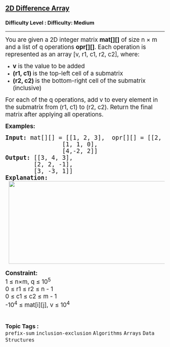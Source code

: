 <h2><a href="https://www.geeksforgeeks.org/problems/2-d-difference-array/1?timeMachineDate=2025-08-03">2D Difference Array</a></h2><h3>Difficulty Level : Difficulty: Medium</h3><hr><div class="problems_problem_content__Xm_eO"><p><span style="font-size: 18.6667px;">You are given a 2D integer matrix <strong>mat[][]</strong> of size n × m and a list of q operations <strong>opr[][]</strong>. </span><span style="font-size: 18.6667px;">Each operation is represented as an array [v, r1, c1, r2, c2], where:</span></p>
<ul>
<li><span style="font-size: 18.6667px;"><strong>v</strong> is the value to be added</span></li>
<li><span style="font-size: 18.6667px;"><strong>(r1, c1) </strong>is the top-left cell of a submatrix</span></li>
<li><span style="font-size: 18.6667px;"><strong>(r2, c2) </strong>is the bottom-right cell of the submatrix (inclusive)</span></li>
</ul>
<p><span style="font-size: 18.6667px;">For each of the q operations, add v to every element in the submatrix from (r1, c1) to (r2, c2). </span><span style="font-size: 18.6667px;">Return the final matrix after applying all operations.</span></p>
<p><strong><span style="font-size: 14pt;">Examples:</span></strong></p>
<pre><strong><span style="font-size: 14pt;">Input: </span></strong><span style="font-size: 14pt;">mat[][] = [[1, 2, 3],  opr[][] = [[2, 0, 0, 1, 1], [-1, 1, 0, 2, 2]]<br>                [1, 1, 0],<br>                [4,-2, 2]]<br></span><span style="font-size: 14pt;"><strong>Output: </strong>[[3, 4, 3],<br>        [2, 2, -1],<br>        [3, -3, 1]] <br></span><strong><span style="font-size: 14pt;">Explanation: <br></span></strong><strong><span style="font-size: 14pt;"> <img src="https://media.geeksforgeeks.org/img-practice/prod/addEditProblem/899248/Web/Other/blobid1_1753512754.jpg" width="520" height="260"></span></strong></pre>
<p><strong><span style="font-size: 14pt;">Constraint:</span></strong><strong><span style="font-size: 14pt;"><br></span></strong><span style="font-size: 14pt;">1 ≤ n×m, q ≤ 10<sup>5</sup><br>0 ≤ r1 ≤ r2 ≤ n - 1<br></span><span style="font-size: 14pt;"><span style="font-size: 18.6667px;">0 ≤ c1 ≤ c2 ≤ m - 1</span><br></span><span style="font-size: 14pt;">-10<sup>4</sup> ≤ mat[i][j], v ≤ 10<sup>4</sup></span></p></div><br><p><span style=font-size:18px><strong>Topic Tags : </strong><br><code>prefix-sum</code>&nbsp;<code>inclusion-exclusion</code>&nbsp;<code>Algorithms</code>&nbsp;<code>Arrays</code>&nbsp;<code>Data Structures</code>&nbsp;